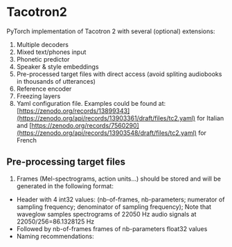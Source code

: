 # Tacotron2
PyTorch implementation of Tacotron 2 with several (optional) extensions:
1. Multiple decoders
2. Mixed text/phones input
3. Phonetic predictor
4. Speaker & style embeddings
5. Pre-processed target files with direct access (avoid spliting audiobooks in thousands of utterances)
6. Reference encoder
7. Freezing layers
8. Yaml configuration file. Examples could be found at: 
[https://zenodo.org/records/13899343](https://zenodo.org/api/records/13903361/draft/files/tc2.yaml) for Italian and [https://zenodo.org/records/7560290](https://zenodo.org/api/records/13903548/draft/files/tc2.yaml) for French
  
## Pre-processing target files
1. Frames (Mel-spectrograms, action units...) should be stored and will be generated in the following format:
  - Header with 4 int32 values: (nb-of-frames, nb-parameters; numerator of sampling frequency; denominator of sampling frequency); Note that waveglow samples spectrograms of 22050 Hz audio signals at 22050/256=86.1328125 Hz
  - Followed by nb-of-frames frames of nb-parameters float32 values
  - Naming recommendations: <author>_<book>_<reader>_<style>_<volume>_<chapter>.<parameter_name>
  - Note that <reader>, <style> and <parameter_name> are used in the Yaml configuration file to automatically select the appropriate items in the lists of keys 'speakers', 'styles' and 'ext_data'
2. A .csv file describing utterances. Each line contains fields separated by "|"
  - They should contain at least 4 fields: <target_file>|<start ms>|<end ms>|<text or input phones separated by spaces in {}
  -An additional field may specify aligned output phones separated by spaces
  - The key 'lgs_sil_add' in the Yaml configuration file specifies how many seconds of ambient silence (typically 0.1s) are added before <start ms> and <end ms>. Input text entries should "explain" these silences: we recommend to begin and end utterances produced in isolation with the end-of-chapter symbol "§", otherwise to start the current utterance with the final punctuation of the previous utterance.
  - Examples could be found at: 
[https://zenodo.org/records/7560290](https://zenodo.org/records/7560290/files/AD_train.csv) for French and 
[https://zenodo.org/records/13899343](https://zenodo.org/records/13899343/files/IT.csv) for Italian

3. Language-specific lists of text characters, input phones & output phones are specified in def_symbols.py respectively by _specific_characters, valid_symbols & valid_alignments
  - Language is selected in the Yaml configuration file via the key 'language'

## Training
1. python3 do_train.py --output_directory <...> -c tacotron2_* --config tc2.yaml --hparams "{factor_pho: 1.00, nb_epochs: 10, learning_rate: 0.0002, batch_size: 40, nm_csv_train: '<...>.csv', lgs_max: 10}"
2. Pre-trained models can be found at [https://zenodo.org/records/14893481](https://zenodo.org/records/14893481/files/tacotron2_IT?download=1) for Italian and [https://zenodo.org/records/7560290](https://zenodo.org/api/records/13903548/files/tacotron2_ALL?download=1) for French

## Batch inference/synthesis
1. python3 do_syn.py --output_directory <...> --vocoder=waveglow_NEB.pt --tacotron tacotron2_FR -e '' --config tc2.yaml --hparams "{nm_csv_test: '<...>.csv'}"
  - The list of supported neural vocoders are listed in the key 'vocoder' in the Yaml configuration file: for now, 'waveglow' and 'hifigan' are supported

## On-line Inference/synthesis
1. python3 do_tts.py --silent --no_auto_numbering --play_wav --speaker <spk>  %% On-line TTS with config tc2.yaml, play, speaker <spk> and WAVEGLOW vocoder by default
Your input>> ...
  - to use HIFIGAN: -v hifigan/generator_universal.pth.tar

## Related repos
[WaveGlow](https://github.com/NVIDIA/WaveGlow) Faster than real time Flow-based Generative Network for Speech Synthesis

[HiFi_GAN](https://github.com/jik876/hifi-gan) GAN-based model capable of generating high fidelity speech efficiently
